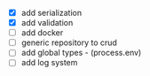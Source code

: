 - [x] add serialization
- [x] add validation
- [ ] add docker
- [ ] generic repository to crud
- [ ] add global types - (process.env)
- [ ] add log system
